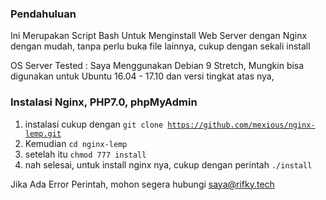 ### Pendahuluan
Ini Merupakan Script Bash Untuk Menginstall Web Server dengan Nginx dengan mudah, tanpa
perlu buka file lainnya, cukup dengan sekali install

OS Server Tested : Saya Menggunakan Debian 9 Stretch, Mungkin bisa digunakan untuk Ubuntu 16.04 - 17.10
dan versi tingkat atas nya,

### Instalasi Nginx, PHP7.0, phpMyAdmin
1. instalasi cukup dengan <code>git clone https://github.com/mexious/nginx-lemp.git</code>
2. Kemudian <code>cd nginx-lemp</code>
3. setelah itu <code>chmod 777 install</code>
4. nah selesai, untuk install nginx nya, cukup dengan perintah <code>./install</code>


Jika Ada Error Perintah, mohon segera hubungi saya@rifky.tech

